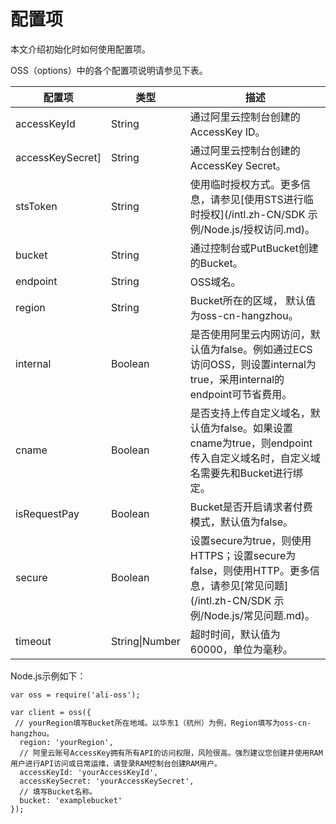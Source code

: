 # 配置项

本文介绍初始化时如何使用配置项。

OSS（options）中的各个配置项说明请参见下表。

|配置项|类型|描述|
|---|--|--|
|accessKeyId|String|通过阿里云控制台创建的AccessKey ID。|
|accessKeySecret\]|String|通过阿里云控制台创建的AccessKey Secret。|
|stsToken|String|使用临时授权方式。更多信息，请参见[使用STS进行临时授权](/intl.zh-CN/SDK 示例/Node.js/授权访问.md)。|
|bucket|String|通过控制台或PutBucket创建的Bucket。|
|endpoint|String|OSS域名。|
|region|String|Bucket所在的区域， 默认值为oss-cn-hangzhou。|
|internal|Boolean|是否使用阿里云内网访问，默认值为false。例如通过ECS访问OSS，则设置internal为true，采用internal的endpoint可节省费用。|
|cname|Boolean|是否支持上传自定义域名，默认值为false。如果设置cname为true，则endpoint传入自定义域名时，自定义域名需要先和Bucket进行绑定。|
|isRequestPay|Boolean|Bucket是否开启请求者付费模式，默认值为false。|
|secure|Boolean|设置secure为true，则使用HTTPS；设置secure为false，则使用HTTP。更多信息，请参见[常见问题](/intl.zh-CN/SDK 示例/Node.js/常见问题.md)。|
|timeout|String\|Number|超时时间，默认值为60000，单位为毫秒。|

Node.js示例如下：

```
var oss = require('ali-oss');

var client = oss({
 // yourRegion填写Bucket所在地域。以华东1（杭州）为例，Region填写为oss-cn-hangzhou。
  region: 'yourRegion',
  // 阿里云账号AccessKey拥有所有API的访问权限，风险很高。强烈建议您创建并使用RAM用户进行API访问或日常运维，请登录RAM控制台创建RAM用户。
  accessKeyId: 'yourAccessKeyId',
  accessKeySecret: 'yourAccessKeySecret',
  // 填写Bucket名称。
  bucket: 'examplebucket'
});      
```

